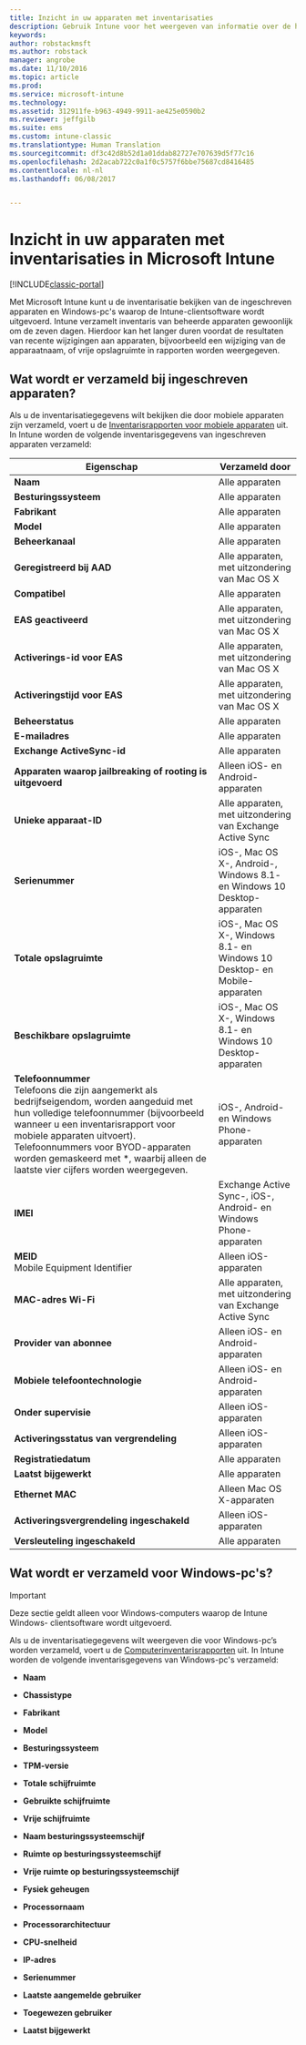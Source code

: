 ```yaml
---
title: Inzicht in uw apparaten met inventarisaties
description: Gebruik Intune voor het weergeven van informatie over de hardware van de apparaten die u beheert.
keywords: 
author: robstackmsft
ms.author: robstack
manager: angrobe
ms.date: 11/10/2016
ms.topic: article
ms.prod: 
ms.service: microsoft-intune
ms.technology: 
ms.assetid: 312911fe-b963-4949-9911-ae425e0590b2
ms.reviewer: jeffgilb
ms.suite: ems
ms.custom: intune-classic
ms.translationtype: Human Translation
ms.sourcegitcommit: df3c42d8b52d1a01ddab82727e707639d5f77c16
ms.openlocfilehash: 2d2acab722c0a1f0c5757f6bbe75687cd8416485
ms.contentlocale: nl-nl
ms.lasthandoff: 06/08/2017


---
```


# <a name="understand-your-devices-with-inventory-in-microsoft-intune"></a>Inzicht in uw apparaten met inventarisaties in Microsoft Intune

[!INCLUDE[classic-portal](../includes/classic-portal.md)]

Met Microsoft Intune kunt u de inventarisatie bekijken van de ingeschreven apparaten en Windows-pc's waarop de Intune-clientsoftware wordt uitgevoerd.
Intune verzamelt inventaris van beheerde apparaten gewoonlijk om de zeven dagen. Hierdoor kan het langer duren voordat de resultaten van recente wijzigingen aan apparaten, bijvoorbeeld een wijziging van de apparaatnaam, of vrije opslagruimte in rapporten worden weergegeven.

## <a name="whats-collected-from-enrolled-devices"></a>Wat wordt er verzameld bij ingeschreven apparaten?
Als u de inventarisatiegegevens wilt bekijken die door mobiele apparaten zijn verzameld, voert u de [Inventarisrapporten voor mobiele apparaten](understand-microsoft-intune-operations-by-using-reports.md) uit. In Intune worden de volgende inventarisgegevens van ingeschreven apparaten verzameld:

|Eigenschap|Verzameld door|
|------------|-----------------------|
|**Naam**|Alle apparaten|
|**Besturingssysteem**|Alle apparaten|
|**Fabrikant**|Alle apparaten|
|**Model**|Alle apparaten|
|**Beheerkanaal**|Alle apparaten|
|**Geregistreerd bij AAD**|Alle apparaten, met uitzondering van Mac OS X|
|**Compatibel**|Alle apparaten|
|**EAS geactiveerd**|Alle apparaten, met uitzondering van Mac OS X|
|**Activerings-id voor EAS**|Alle apparaten, met uitzondering van Mac OS X|
|**Activeringstijd voor EAS**|Alle apparaten, met uitzondering van Mac OS X|
|**Beheerstatus**|Alle apparaten|
|**E-mailadres**|Alle apparaten|
|**Exchange ActiveSync-id**|Alle apparaten|
|**Apparaten waarop jailbreaking of rooting is uitgevoerd**|Alleen iOS- en Android-apparaten|
|**Unieke apparaat-ID**|Alle apparaten, met uitzondering van Exchange Active Sync|
|**Serienummer**|iOS-, Mac OS X-, Android-, Windows 8.1- en Windows 10 Desktop-apparaten|
|**Totale opslagruimte**|iOS-, Mac OS X-, Windows 8.1- en Windows 10 Desktop- en Mobile-apparaten|
|**Beschikbare opslagruimte**|iOS-, Mac OS X-, Windows 8.1- en Windows 10 Desktop-apparaten|
|**Telefoonnummer**<br>Telefoons die zijn aangemerkt als bedrijfseigendom, worden aangeduid met hun volledige telefoonnummer (bijvoorbeeld wanneer u een inventarisrapport voor mobiele apparaten uitvoert). Telefoonnummers voor BYOD-apparaten worden gemaskeerd met &#42;, waarbij alleen de laatste vier cijfers worden weergegeven.|iOS-, Android- en Windows Phone-apparaten|
|**IMEI**|Exchange Active Sync-, iOS-, Android- en Windows Phone-apparaten|
|**MEID**<br>Mobile Equipment Identifier|Alleen iOS-apparaten|
|**MAC-adres Wi-Fi**|Alle apparaten, met uitzondering van Exchange Active Sync|
|**Provider van abonnee**|Alleen iOS- en Android-apparaten|
|**Mobiele telefoontechnologie**|Alleen iOS- en Android-apparaten|
|**Onder supervisie**|Alleen iOS-apparaten|
|**Activeringsstatus van vergrendeling**|Alleen iOS-apparaten|
|**Registratiedatum**|Alle apparaten|
|**Laatst bijgewerkt**|Alle apparaten|
|**Ethernet MAC**|Alleen Mac OS X-apparaten|
|**Activeringsvergrendeling ingeschakeld**|Alleen iOS-apparaten|
|**Versleuteling ingeschakeld**|Alle apparaten|

## <a name="whats-collected-from-windows-pcs"></a>Wat wordt er verzameld voor Windows-pc's?
> [!IMPORTANT]
> Deze sectie geldt alleen voor Windows-computers waarop de Intune Windows- clientsoftware wordt uitgevoerd.

Als u de inventarisatiegegevens wilt weergeven die voor Windows-pc’s worden verzameld, voert u de [Computerinventarisrapporten](understand-microsoft-intune-operations-by-using-reports.md) uit. In Intune worden de volgende inventarisgegevens van Windows-pc's verzameld:

-   **Naam**

-   **Chassistype**

-   **Fabrikant**

-   **Model**

-   **Besturingssysteem**

-   **TPM-versie**

-   **Totale schijfruimte**

-   **Gebruikte schijfruimte**

-   **Vrije schijfruimte**

-   **Naam besturingssysteemschijf**

-   **Ruimte op besturingssysteemschijf**

-   **Vrije ruimte op besturingssysteemschijf**

-   **Fysiek geheugen**

-   **Processornaam**

-   **Processorarchitectuur**

-   **CPU-snelheid**

-   **IP-adres**

-   **Serienummer**

-   **Laatste aangemelde gebruiker**

-   **Toegewezen gebruiker**

-   **Laatst bijgewerkt**

<!-- this section below belongs in the planning journey
### See Also
[Monitoring and reports with Microsoft Intune](monitoring-and-reports-with-microsoft-intune.md)
-->

